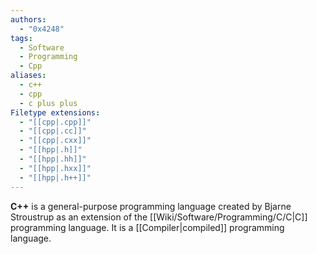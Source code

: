 ```yaml
---
authors:
  - "0x4248"
tags:
  - Software
  - Programming
  - Cpp
aliases:
  - c++
  - cpp
  - c plus plus
Filetype extensions:
  - "[[cpp|.cpp]]"
  - "[[cpp|.cc]]"
  - "[[cpp|.cxx]]"
  - "[[hpp|.h]]"
  - "[[hpp|.hh]]"
  - "[[hpp|.hxx]]"
  - "[[hpp|.h++]]"
---
```

**C++** is a general-purpose programming language created by Bjarne Stroustrup as an extension of the [[Wiki/Software/Programming/C/C|C]] programming language. It is a [[Compiler|compiled]] programming language.